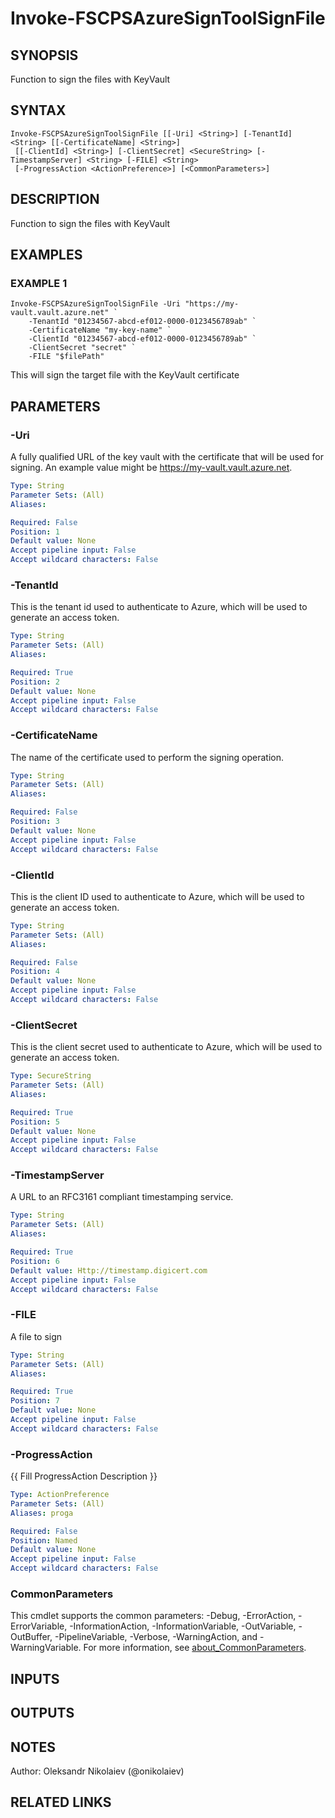 ﻿---
external help file: fscps.tools-help.xml
Module Name: fscps.tools
online version:
schema: 2.0.0
---

# Invoke-FSCPSAzureSignToolSignFile

## SYNOPSIS
Function to sign the files with KeyVault

## SYNTAX

```
Invoke-FSCPSAzureSignToolSignFile [[-Uri] <String>] [-TenantId] <String> [[-CertificateName] <String>]
 [[-ClientId] <String>] [-ClientSecret] <SecureString> [-TimestampServer] <String> [-FILE] <String>
 [-ProgressAction <ActionPreference>] [<CommonParameters>]
```

## DESCRIPTION
Function to sign the files with KeyVault

## EXAMPLES

### EXAMPLE 1
```
Invoke-FSCPSAzureSignToolSignFile -Uri "https://my-vault.vault.azure.net" `
    -TenantId "01234567-abcd-ef012-0000-0123456789ab" `
    -CertificateName "my-key-name" `
    -ClientId "01234567-abcd-ef012-0000-0123456789ab" `
    -ClientSecret "secret" `
    -FILE "$filePath"
```

This will sign the target file with the KeyVault certificate

## PARAMETERS

### -Uri
A fully qualified URL of the key vault with the certificate that will be used for signing.
An example value might be https://my-vault.vault.azure.net.

```yaml
Type: String
Parameter Sets: (All)
Aliases:

Required: False
Position: 1
Default value: None
Accept pipeline input: False
Accept wildcard characters: False
```

### -TenantId
This is the tenant id used to authenticate to Azure, which will be used to generate an access token.

```yaml
Type: String
Parameter Sets: (All)
Aliases:

Required: True
Position: 2
Default value: None
Accept pipeline input: False
Accept wildcard characters: False
```

### -CertificateName
The name of the certificate used to perform the signing operation.

```yaml
Type: String
Parameter Sets: (All)
Aliases:

Required: False
Position: 3
Default value: None
Accept pipeline input: False
Accept wildcard characters: False
```

### -ClientId
This is the client ID used to authenticate to Azure, which will be used to generate an access token.

```yaml
Type: String
Parameter Sets: (All)
Aliases:

Required: False
Position: 4
Default value: None
Accept pipeline input: False
Accept wildcard characters: False
```

### -ClientSecret
This is the client secret used to authenticate to Azure, which will be used to generate an access token.

```yaml
Type: SecureString
Parameter Sets: (All)
Aliases:

Required: True
Position: 5
Default value: None
Accept pipeline input: False
Accept wildcard characters: False
```

### -TimestampServer
A URL to an RFC3161 compliant timestamping service.

```yaml
Type: String
Parameter Sets: (All)
Aliases:

Required: True
Position: 6
Default value: Http://timestamp.digicert.com
Accept pipeline input: False
Accept wildcard characters: False
```

### -FILE
A file to sign

```yaml
Type: String
Parameter Sets: (All)
Aliases:

Required: True
Position: 7
Default value: None
Accept pipeline input: False
Accept wildcard characters: False
```

### -ProgressAction
{{ Fill ProgressAction Description }}

```yaml
Type: ActionPreference
Parameter Sets: (All)
Aliases: proga

Required: False
Position: Named
Default value: None
Accept pipeline input: False
Accept wildcard characters: False
```

### CommonParameters
This cmdlet supports the common parameters: -Debug, -ErrorAction, -ErrorVariable, -InformationAction, -InformationVariable, -OutVariable, -OutBuffer, -PipelineVariable, -Verbose, -WarningAction, and -WarningVariable. For more information, see [about_CommonParameters](http://go.microsoft.com/fwlink/?LinkID=113216).

## INPUTS

## OUTPUTS

## NOTES
Author: Oleksandr Nikolaiev (@onikolaiev)

## RELATED LINKS
